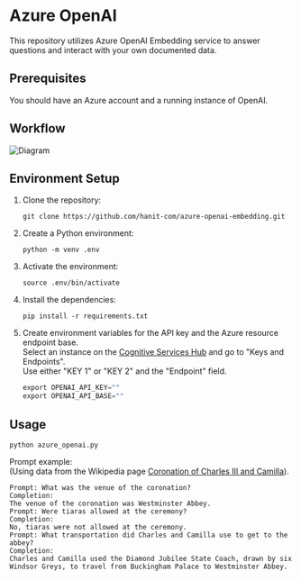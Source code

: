 # Azure OpenAI

This repository utilizes Azure OpenAI Embedding service to answer questions and interact with your own documented data. 

## Prerequisites
You should have an Azure account and a running instance of OpenAI.

## Workflow

![Diagram](resources/diagram.png)

## Environment Setup

1. Clone the repository:

   ```
   git clone https://github.com/hanit-com/azure-openai-embedding.git
   ```

2. Create a Python environment:

   ```
   python -m venv .env
   ```

3. Activate the environment:

   ```
   source .env/bin/activate
   ```

4. Install the dependencies:

   ```
   pip install -r requirements.txt
   ```

5. Create environment variables for the API key and the Azure resource endpoint base.  
Select an instance on the [Cognitive Services Hub](https://portal.azure.com/#view/Microsoft_Azure_ProjectOxford/CognitiveServicesHub/~/OpenAI) and go to "Keys and Endpoints".  
Use either "KEY 1" or "KEY 2" and the "Endpoint" field.

   ```python
   export OPENAI_API_KEY=""
   export OPENAI_API_BASE=""
   ```

## Usage



```
python azure_openai.py
```

Prompt example:  
(Using data from the Wikipedia page [Coronation of Charles III and Camilla](https://en.wikipedia.org/wiki/Coronation_of_Charles_III_and_Camilla)).
```
Prompt: What was the venue of the coronation?
Completion: 
The venue of the coronation was Westminster Abbey.
Prompt: Were tiaras allowed at the ceremony?
Completion: 
No, tiaras were not allowed at the ceremony.
Prompt: What transportation did Charles and Camilla use to get to the abbey?   
Completion: 
Charles and Camilla used the Diamond Jubilee State Coach, drawn by six Windsor Greys, to travel from Buckingham Palace to Westminster Abbey.
```

